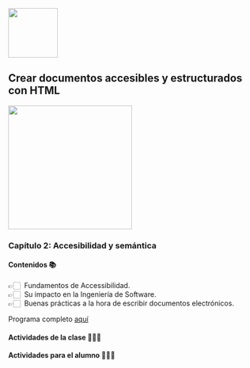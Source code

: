 <img src="https://res.cloudinary.com/boolean-spa/image/upload/v1591158800/logo_vayedu.svg" width=100> 

## Crear documentos accesibles y estructurados con HTML

<img src="https://res.cloudinary.com/boolean-spa/image/upload/v1589763530/html_tczgrv.jpg" width=250 align="center">

### Capítulo 2: Accesibilidad y semántica

#### Contenidos :books:

👉🏻 &nbsp;Fundamentos de Accessibilidad.<br/>
👉🏻 &nbsp;Su impacto en la Ingeniería de Software.<br/>
👉🏻 &nbsp;Buenas prácticas a la hora de escribir documentos electrónicos.<br/>

Programa completo [aquí](#)

#### Actividades de la clase 🧑🏻‍🏫

#### Actividades para el alumno 👨🏻‍💻